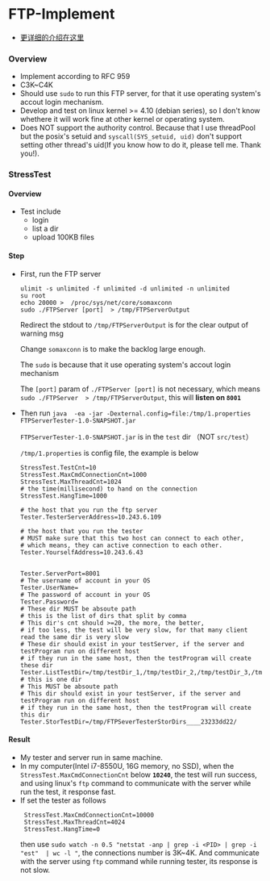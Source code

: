 # FTP-Implement

- [更详细的介绍在这里](https://h-zex.github.io/2019/03/20/%E5%BC%80%E5%8F%91%E4%B8%80%E4%B8%AA%E9%AB%98%E5%B9%B6%E5%8F%91%E7%9A%84FTP%E6%9C%8D%E5%8A%A1%E5%99%A8/)

### Overview

- Implement according to RFC 959
- C3K~C4K
- Should use `sudo` to run this FTP server, for that it use operating system's accout login mechanism.
- Develop and test on linux kernel >= 4.10 (debian series), so I don't know whethere it will work fine at other kernel or operating system.
- Does NOT support the authority control. Because that I use threadPool but the posix's setuid and `syscall(SYS_setuid, uid)` don't support setting other thread's uid(If you know how to do it, please tell me. Thank you!).


### StressTest

#### Overview

- Test include
   - login
   - list a dir
   - upload 100KB files
#### Step

- First, run the FTP server
  ```
  ulimit -s unlimited -f unlimited -d unlimited -n unlimited 
  su root
  echo 20000 >  /proc/sys/net/core/somaxconn
  sudo ./FTPServer [port]  > /tmp/FTPServerOutput
  ```
  
  Redirect the stdout to `/tmp/FTPServerOutput` is for the clear output of warning msg

  Change `somaxconn` is to make the backlog large enough.

  The `sudo` is because that it use operating system's accout login mechanism

  The `[port]` param of `./FTPServer [port]` is not necessary, which means `sudo ./FTPServer  > /tmp/FTPServerOutput`, this will **listen on `8001`**

- Then run `java  -ea -jar -Dexternal.config=file:/tmp/1.properties FTPServerTester-1.0-SNAPSHOT.jar`

  `FTPServerTester-1.0-SNAPSHOT.jar` is in the `test` dir （NOT `src/test`）

  `/tmp/1.properties` is config file, the example is below

  ```properties
  StressTest.TestCnt=10
  StressTest.MaxCmdConnectionCnt=1000
  StressTest.MaxThreadCnt=1024
  # the time(millisecond) to hand on the connection
  StressTest.HangTime=1000
  
  # the host that you run the ftp server
  Tester.TesterServerAddress=10.243.6.109
  
  # the host that you run the tester
  # MUST make sure that this two host can connect to each other,
  # which means, they can active connection to each other.
  Tester.YourselfAddress=10.243.6.43


  Tester.ServerPort=8001
  # The username of account in your OS
  Tester.UserName=
  # The password of account in your OS
  Tester.Password=
  # These dir MUST be absoute path
  # this is the list of dirs that split by comma
  # This dir's cnt should >=20, the more, the better, 
  # if too less, the test will be very slow, for that many client read the same dir is very slow
  # These dir should exist in your testServer, if the server and testProgram run on different host
  # if they run in the same host, then the testProgram will create these dir
  Tester.ListTestDir=/tmp/testDir_1,/tmp/testDir_2,/tmp/testDir_3,/tmp/testDir_4,/tmp/testDir_5,/tmp/testDir_6,/tmp/testDir_7,/tmp/testDir_8,/tmp/testDir_9,/tmp/testDir_10,/tmp/testDir_11,/tmp/testDir_12,/tmp/testDir_13,/tmp/testDir_14,/tmp/testDir_15,/tmp/testDir_16,/tmp/testDir_17
  # this is one dir 
  # This MUST be absoute path 
  # This dir should exist in your testServer, if the server and testProgram run on different host
  # if they run in the same host, then the testProgram will create this dir
  Tester.StorTestDir=/tmp/FTPSeverTesterStorDirs____23233dd22/
  ```

#### Result

- My tester and server run in same machine.
- In my computer(Intel i7-8550U, 16G memory, no SSD), when the `StressTest.MaxCmdConnectionCnt` below **`10240`**, the test will run success, and using linux's `ftp` command to communicate with the server while run the test, it response fast.
- If set the tester as follows
  ```properties
   StressTest.MaxCmdConnectionCnt=10000
   StressTest.MaxThreadCnt=4024
   StressTest.HangTime=0
   ```
   then use `sudo watch -n 0.5 "netstat -anp | grep -i <PID> | grep -i "est"  | wc -l "`, the connections number is 3K~4K. And communicate with the server using `ftp` command while running tester, its response is not slow.
